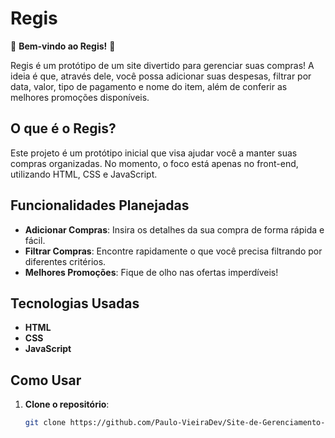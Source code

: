 # Regis

🎉 **Bem-vindo ao Regis!** 🎉

Regis é um protótipo de um site divertido para gerenciar suas compras! A ideia é que, através dele, você possa adicionar suas despesas, filtrar por data, valor, tipo de pagamento e nome do item, além de conferir as melhores promoções disponíveis.

## O que é o Regis?

Este projeto é um protótipo inicial que visa ajudar você a manter suas compras organizadas. No momento, o foco está apenas no front-end, utilizando HTML, CSS e JavaScript.

## Funcionalidades Planejadas

- **Adicionar Compras**: Insira os detalhes da sua compra de forma rápida e fácil.
- **Filtrar Compras**: Encontre rapidamente o que você precisa filtrando por diferentes critérios.
- **Melhores Promoções**: Fique de olho nas ofertas imperdíveis!

## Tecnologias Usadas

- **HTML**
- **CSS**
- **JavaScript**

## Como Usar

1. **Clone o repositório**:
   ```bash
   git clone https://github.com/Paulo-VieiraDev/Site-de-Gerenciamento-de-Compras.git
